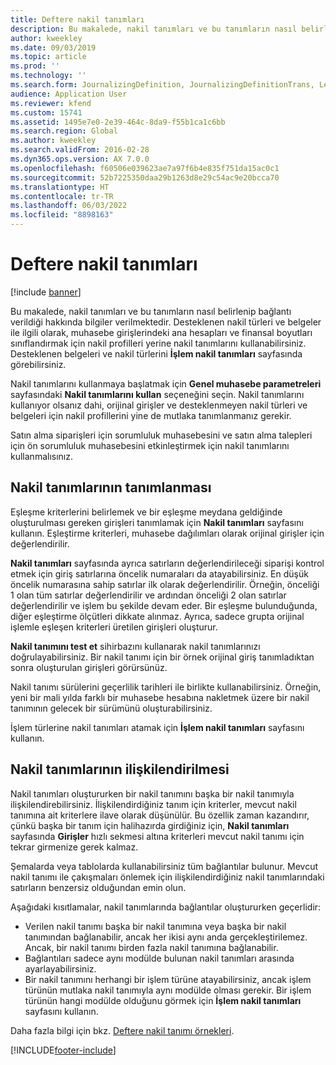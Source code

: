 ```yaml
---
title: Deftere nakil tanımları
description: Bu makalede, nakil tanımları ve bu tanımların nasıl belirlenip bağlantı verildiği hakkında bilgiler verilmektedir. Desteklenen nakil türleri ve belgeler ile ilgili olarak, muhasebe girişlerindeki ana hesapları ve finansal boyutları sınıflandırmak için nakil profilleri yerine nakil tanımlarını kullanabilirsiniz.
author: kweekley
ms.date: 09/03/2019
ms.topic: article
ms.prod: ''
ms.technology: ''
ms.search.form: JournalizingDefinition, JournalizingDefinitionTrans, LedgerParameters
audience: Application User
ms.reviewer: kfend
ms.custom: 15741
ms.assetid: 1495e7e0-2e39-464c-8da9-f55b1ca1c6bb
ms.search.region: Global
ms.author: kweekley
ms.search.validFrom: 2016-02-28
ms.dyn365.ops.version: AX 7.0.0
ms.openlocfilehash: f60506e039623ae7a97f6b4e835f751da15ac0c1
ms.sourcegitcommit: 52b7225350daa29b1263d8e29c54ac9e20bcca70
ms.translationtype: HT
ms.contentlocale: tr-TR
ms.lasthandoff: 06/03/2022
ms.locfileid: "8898163"
---
```

# <a name="posting-definitions"></a>Deftere nakil tanımları

[!include [banner](../includes/banner.md)]

Bu makalede, nakil tanımları ve bu tanımların nasıl belirlenip bağlantı verildiği hakkında bilgiler verilmektedir.
Desteklenen nakil türleri ve belgeler ile ilgili olarak, muhasebe girişlerindeki ana hesapları ve finansal boyutları sınıflandırmak için nakil profilleri yerine nakil tanımlarını kullanabilirsiniz. Desteklenen belgeleri ve nakil türlerini **İşlem nakil tanımları** sayfasında görebilirsiniz. 

Nakil tanımlarını kullanmaya başlatmak için **Genel muhasebe parametreleri** sayfasındaki **Nakil tanımlarını kullan** seçeneğini seçin. Nakil tanımlarını kullanıyor olsanız dahi, orijinal girişler ve desteklenmeyen nakil türleri ve belgeleri için nakil profillerini yine de mutlaka tanımlanmanız gerekir. 

Satın alma siparişleri için sorumluluk muhasebesini ve satın alma talepleri için ön sorumluluk muhasebesini etkinleştirmek için nakil tanımlarını kullanmalısınız.

## <a name="defining-posting-definitions"></a>Nakil tanımlarının tanımlanması
Eşleşme kriterlerini belirlemek ve bir eşleşme meydana geldiğinde oluşturulması gereken girişleri tanımlamak için **Nakil tanımları** sayfasını kullanın. Eşleştirme kriterleri, muhasebe dağılımları olarak orijinal girişler için değerlendirilir. 

**Nakil tanımları** sayfasında ayrıca satırların değerlendirileceği siparişi kontrol etmek için giriş satırlarına öncelik numaraları da atayabilirsiniz. En düşük öncelik numarasına sahip satırlar ilk olarak değerlendirilir. Örneğin, önceliği 1 olan tüm satırlar değerlendirilir ve ardından önceliği 2 olan satırlar değerlendirilir ve işlem bu şekilde devam eder. Bir eşleşme bulunduğunda, diğer eşleştirme ölçütleri dikkate alınmaz. Ayrıca, sadece grupta orijinal işlemle eşleşen kriterleri üretilen girişleri oluşturur. 

**Nakil tanımını test et** sihirbazını kullanarak nakil tanımlarınızı doğrulayabilirsiniz. Bir nakil tanımı için bir örnek orijinal giriş tanımladıktan sonra oluşturulan girişleri görürsünüz. 

Nakil tanımı sürülerini geçerlilik tarihleri ile birlikte kullanabilirsiniz. Örneğin, yeni bir mali yılda farklı bir muhasebe hesabına nakletmek üzere bir nakil tanımının gelecek bir sürümünü oluşturabilirsiniz. 

İşlem türlerine nakil tanımları atamak için **İşlem nakil tanımları** sayfasını kullanın.

## <a name="linking-posting-definitions"></a>Nakil tanımlarının ilişkilendirilmesi
Nakil tanımları oluştururken bir nakil tanımını başka bir nakil tanımıyla ilişkilendirebilirsiniz. İlişkilendirdiğiniz tanım için kriterler, mevcut nakil tanımına ait kriterlere ilave olarak düşünülür. Bu özellik zaman kazandırır, çünkü başka bir tanım için halihazırda girdiğiniz için, **Nakil tanımları** sayfasında **Girişler** hızlı sekmesi altına kriterleri mevcut nakil tanımı için tekrar girmenize gerek kalmaz. 

Şemalarda veya tablolarda kullanabilirsiniz tüm bağlantılar bulunur. Mevcut nakil tanımı ile çakışmaları önlemek için ilişkilendirdiğiniz nakil tanımlarındaki satırların benzersiz olduğundan emin olun. 

Aşağıdaki kısıtlamalar, nakil tanımlarında bağlantılar oluştururken geçerlidir:

-   Verilen nakil tanımı başka bir nakil tanımına veya başka bir nakil tanımından bağlanabilir, ancak her ikisi aynı anda gerçekleştirilemez. Ancak, bir nakil tanımı birden fazla nakil tanımına bağlanabilir.
-   Bağlantıları sadece aynı modülde bulunan nakil tanımları arasında ayarlayabilirsiniz.
-   Bir nakil tanımını herhangi bir işlem türüne atayabilirsiniz, ancak işlem türünün mutlaka nakil tanımıyla aynı modülde olması gerekir. Bir işlem türünün hangi modülde olduğunu görmek için **İşlem nakil tanımları** sayfasını kullanın.


Daha fazla bilgi için bkz. [Deftere nakil tanımı örnekleri](example-posting-definitions.md). 




[!INCLUDE[footer-include](../../includes/footer-banner.md)]
